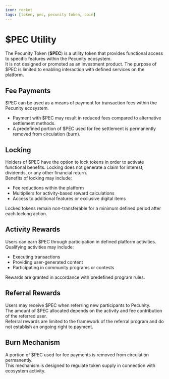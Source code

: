 ```yaml
---
icon: rocket
tags: [token, pec, pecunity token, coin]
---
```

# $PEC Utility

The Pecunity Token (**$PEC**) is a utility token that provides functional access to specific features within the Pecunity ecosystem.  
It is not designed or promoted as an investment product. The purpose of $PEC is limited to enabling interaction with defined services on the platform.  

## Fee Payments
$PEC can be used as a means of payment for transaction fees within the Pecunity ecosystem.  
- Payment with $PEC may result in reduced fees compared to alternative settlement methods.  
- A predefined portion of $PEC used for fee settlement is permanently removed from circulation (burn).  

## Locking
Holders of $PEC have the option to lock tokens in order to activate functional benefits. Locking does not generate a claim for interest, dividends, or any other financial return.  
Benefits of locking may include:  
- Fee reductions within the platform  
- Multipliers for activity-based reward calculations  
- Access to additional features or exclusive digital items  

Locked tokens remain non-transferable for a minimum defined period after each locking action.  

## Activity Rewards
Users can earn $PEC through participation in defined platform activities.  
Qualifying activities may include:  
- Executing transactions  
- Providing user-generated content  
- Participating in community programs or contests  

Rewards are granted in accordance with predefined program rules.  

## Referral Rewards
Users may receive $PEC when referring new participants to Pecunity.  
The amount of $PEC allocated depends on the activity and fee contribution of the referred user.  
Referral rewards are limited to the framework of the referral program and do not establish an ongoing right to payment.  

## Burn Mechanism
A portion of $PEC used for fee payments is removed from circulation permanently.  
This mechanism is designed to regulate token supply in connection with ecosystem activity.  


